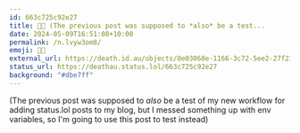 ```yaml
---
id: 663c725c92e27
title: 🧑‍🔬 (The previous post was supposed to *also* be a test...
date: 2024-05-09T16:51:08+10:00
permalink: /n.lvyw3om8/
emoji: 🧑‍🔬
external_url: https://death.id.au/objects/0e03068e-1166-3c72-5ee2-27f216116550
status_url: https://deathau.status.lol/663c725c92e27
background: "#dbe7ff"
---
```


(The previous post was supposed to *also* be a test of my new workflow for adding status.lol posts to my blog, but I messed something up with env variables, so I'm going to use this post to test instead)
